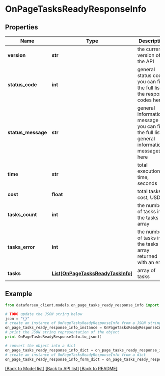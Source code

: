 # OnPageTasksReadyResponseInfo


## Properties

Name | Type | Description | Notes
------------ | ------------- | ------------- | -------------
**version** | **str** | the current version of the API | [optional] 
**status_code** | **int** | general status code you can find the full list of the response codes here | [optional] 
**status_message** | **str** | general informational message you can find the full list of general informational messages here | [optional] 
**time** | **str** | total execution time, seconds | [optional] 
**cost** | **float** | total tasks cost, USD | [optional] 
**tasks_count** | **int** | the number of tasks in the tasks array | [optional] 
**tasks_error** | **int** | the number of tasks in the tasks array returned with an error | [optional] 
**tasks** | [**List[OnPageTasksReadyTaskInfo]**](OnPageTasksReadyTaskInfo.md) | array of tasks | [optional] 

## Example

```python
from dataforseo_client.models.on_page_tasks_ready_response_info import OnPageTasksReadyResponseInfo

# TODO update the JSON string below
json = "{}"
# create an instance of OnPageTasksReadyResponseInfo from a JSON string
on_page_tasks_ready_response_info_instance = OnPageTasksReadyResponseInfo.from_json(json)
# print the JSON string representation of the object
print OnPageTasksReadyResponseInfo.to_json()

# convert the object into a dict
on_page_tasks_ready_response_info_dict = on_page_tasks_ready_response_info_instance.to_dict()
# create an instance of OnPageTasksReadyResponseInfo from a dict
on_page_tasks_ready_response_info_form_dict = on_page_tasks_ready_response_info.from_dict(on_page_tasks_ready_response_info_dict)
```
[[Back to Model list]](../README.md#documentation-for-models) [[Back to API list]](../README.md#documentation-for-api-endpoints) [[Back to README]](../README.md)


